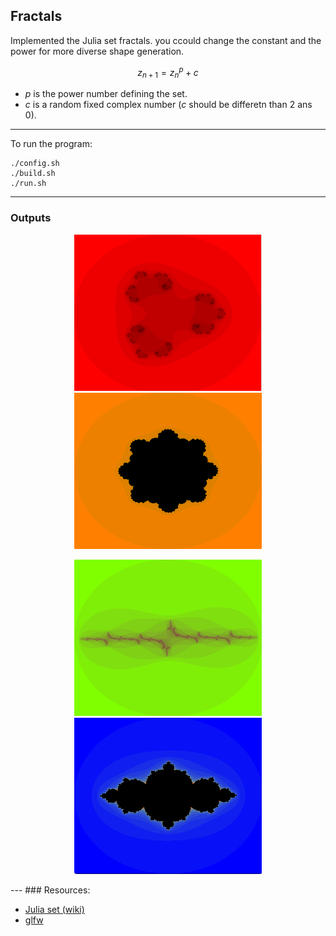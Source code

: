 ## Fractals 

Implemented the Julia set fractals. you ccould change the constant and the power for more diverse shape generation.

 
$$ z_{n+1}= z_{n}^p + c$$

- $p$ is the power number defining the set.
- $c$ is a random fixed complex number ($c$ should be differetn than $2$ ans $0$).

---

To run the program:

```
./config.sh
./build.sh
./run.sh
```
>
---
### Outputs
 <p align="center">
 <img center src="images/test_0.png" width=300 height=250/><img center src="images/test_1.png" width=300 height=250/> 
 </p>
  <p align="center">
 <img center src="images/test_2.png" width=300 height=250/><img center src="images/test_4.png" width=300 height=250/> 
 </p>
---
### Resources:

* [Julia set (wiki)](https://en.wikipedia.org/wiki/Julia_set)
* [glfw](https://www.glfw.org/) 